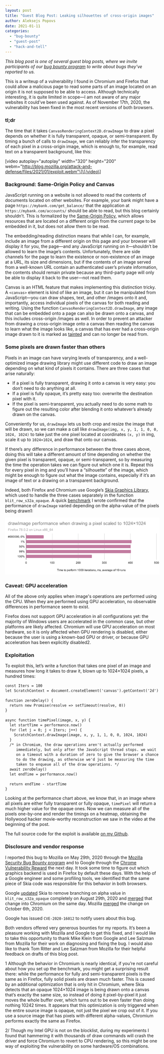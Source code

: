 ```yaml
---
layout: post
title: "Guest Blog Post: Leaking silhouettes of cross-origin images"
author: Aleksejs Popovs
date: 2021-01-11
categories: 
  - "bug-bounty"
  - "guest-post"
  - "hack-and-tell"
---
```


_This blog post is one of several guest blog posts, where we invite participants of our [bug bounty program](https://www.mozilla.org/en-US/security/client-bug-bounty/) to write about bugs they've reported to us._

This is a writeup of a vulnerability I found in Chromium and Firefox that could allow a malicious page to read some parts of an image located on an origin it is not supposed to be able to access. Although technically interesting, it is quite limited in scope—I am not aware of any major websites it could’ve been used against. As of November 17th, 2020, the vulnerability has been fixed in the most recent versions of both browsers.

### tl;dr

The time that it takes `CanvasRenderingContext2D.drawImage` to draw a pixel depends on whether it is fully transparent, opaque, or semi-transparent. By timing a bunch of calls to `drawImage`, we can reliably infer the transparency of each pixel in a cross-origin image, which is enough to, for example, read text on a transparent background, like this:

\[video autoplay="autoplay" width="320" height="200" webm="http://blog.mozilla.org/attack-and-defense/files/2021/01/exploit.webm"\]\[/video\]

  

### Background: Same-Origin Policy and Canvas

JavaScript running on a website is not allowed to read the contents of documents located on other websites. For example, your bank might have a page `https://mybank.com/get_balance/` that the application at `https://mybank.com/accounts/` should be able to read, but this blog certainly shouldn’t. This is formalized by the [Same-Origin Policy](https://developer.mozilla.org/en-US/docs/Web/Security/Same-origin_policy), which allows resources that are located on a different origin from the current page to be embedded in it, but does not allow them to be read.

The embedding/reading distinction means that while I can, for example, include an image from a different origin on this page and your browser will display it for you, the page—and any JavaScript running on it—shouldn’t be allowed to learn the image’s contents. Unfortunately, there are side channels for the page to learn the existence or non-existence of an image at a URL, its size and dimensions, but if the contents of an image served from a well-known URL contain an authenticated user’s private information, the contents should remain private because any third-party page will only be able to display it back to the user—not read them.

Canvas is an HTML feature that makes implementing this distinction tricky. A `<canvas>` element is kind of like an image, but it can be manipulated from JavaScript—you can draw shapes, text, and other /images onto it and, importantly, access individual pixels of the canvas for both reading and writing. Using the function `CanvasRenderingContext2D.drawImage`, any image that can be embedded onto a page can also be drawn onto a canvas, and this includes cross-origin /images as well. In order to prevent an attacker from drawing a cross-origin image onto a canvas then reading the canvas to learn what the image looks like, a canvas that has ever had a cross-origin image drawn to it is marked as [tainted](https://developer.mozilla.org/en-US/docs/Web/HTML/CORS_enabled_image#Security_and_tainted_canvases) and can no longer be read from.

### Some pixels are drawn faster than others

Pixels in an image can have varying levels of transparency, and a well-optimized image drawing library might use different code to draw an image depending on what kind of pixels it contains. There are three cases that arise naturally:

- If a pixel is fully transparent, drawing it onto a canvas is very easy: you don’t need to do anything at all.
- If a pixel is fully opaque, it’s pretty easy too: overwrite the destination pixel with it.
- If the pixel is semi-transparent, you actually need to do some math to figure out the resulting color after blending it onto whatever’s already drawn on the canvas.

Conveniently for us, `drawImage` lets us both crop and resize the image that will be drawn, so we can make a call like `drawImage(img, x, y, 1, 1, 0, 0, 1024, 1024)` to take just the one pixel located at coordinates `(x, y)` in img, scale it up to `1024×1024`, and draw that onto our canvas.

If there’s any difference in performance between the three cases above, doing this will take a different amount of time depending on whether the given pixel is transparent, opaque, or semi-transparent, so by measuring the time the operation takes we can figure out which one it is. Repeat this for every pixel in img and you’ll have a “silhouette” of the image, which might be enough to figure out what the image contains, especially if it’s an image of text or a drawing on a transparent background.

Indeed, both Firefox and Chromium use Google’s [Skia Graphics Library](https://skia.org/), which used to handle the three cases separately in the function `blit_row_s32a_opaque`. A quick [benchmark](https://github.com/aleksejspopovs/cve-2020-16012/blob/main/benchmark/benchmark.html) I wrote confirmed that the performance of `drawImage` varied depending on the alpha-value of the pixels being drawn1:

![A bar chart titled “drawImage performance when drawing a pixel scaled to 1024×1024”, subtitled “Firefox 78.0.2 on Linux x86_64”. The x-axis is “Time to perform 1000 iterations, ms, average of 10 runs”. Five rows are visible: #000000, 0%: 46 ms 1%: 404 ms 50%: 401 ms 99%: 402 ms 100%: 252 ms](/images/bench.png)

### Caveat: GPU acceleration

All of the above only applies when image's operations are performed using the CPU. When they are performed using GPU acceleration, no observable differences in performance seem to exist.

Firefox does not support GPU acceleration in all configurations yet: the majority of Windows users are accelerated in the common case, but other platforms are likely affected. Chromium will use GPU acceleration on most hardware, so it is only affected when GPU rendering is disabled, either because the user is using a known-bad GPU or driver, or because GPU acceleration has been explicitly disabled2.

### Exploitation

To exploit this, let’s write a function that takes one pixel of an image and measures how long it takes to draw it, blown up to 1024×1024 pixels, a hundred times:

```
const Iters = 100
let ScratchContext = document.createElement('canvas').getContext('2d')

function zeroDelay() {
  return new Promise(resolve => setTimeout(resolve, 0))
}

async function timePixel(image, x, y) {
  let startTime = performance.now()
  for (let j = 0; j < Iters; j++) {
    ScratchContext.drawImage(image, x, y, 1, 1, 0, 0, 1024, 1024)
  }
  /* in Chromium, the draw operations aren't actually performed
     immediately, but only after the JavaScript thread stops. we wait
     on a timeout with a duration of zero to give the browser a chance
     to do the drawing, as otherwise we'd just be measuring the time
     taken to enqueue all of the draw operations. */
  await zeroDelay()
  let endTime = performance.now()

  return endTime - startTime
}
```

Looking at the performance chart above, we know that, in an image where all pixels are either fully transparent or fully opaque, `timePixel` will return a much higher value for the opaque ones. Now we can measure all of the pixels one-by-one and render the timings on a heatmap, obtaining the Hollywood hacker movie-worthy reconstruction we saw in the video at the beginning of the post.

The full source code for the exploit is available [on my Github](https://github.com/aleksejspopovs/cve-2020-16012).

### Disclosure and vendor response

I reported this bug to Mozilla on May 29th, 2020 through the [Mozilla Security Bug Bounty program](https://www.mozilla.org/en-US/security/bug-bounty/) and to Google through the [Chrome Vulnerability Reward](https://www.google.com/about/appsecurity/chrome-rewards/) the next day. It took some time to figure out which graphics backend is used in Firefox by default these days. With the help of a Google engineer and some profiling tools, we identified that the same piece of Skia code was responsible for this behavior in both browsers.

Google [updated](https://skia.googlesource.com/skia/+/5d3314c53ce5c966591f0b02349103f51f986e6e) Skia to remove branching on alpha value in `blit_row_s32a_opaque` completely on August 29th, 2020 and [merged](https://chromium.googlesource.com/chromium/src.git/+/c000744b0540f5a5617f8c986fac70d026e03008) that change into Chromium on the same day. Mozilla [merged](https://hg.mozilla.org/mozilla-central/rev/48c0f5033c28) the change on October 6th, 2020.

Google has issued `CVE-2020-16012` to notify users about this bug.

Both vendors offered very generous bounties for my reports. It’s been a pleasure working with Mozilla and Google to get this fixed, and I would like to take this opportunity to thank Mike Klein from Google and Lee Salzman from Mozilla for their work on diagnosing and fixing the bug. I would also like to thank Tom Ritter and Lee Salzman from Mozilla for their helpful feedback on drafts of this blog post.

1 Although the behavior in Chromium is nearly identical, if you’re not careful about how you set up the benchmark, you might get a surprising result there: while the performance for fully and semi-transparent pixels is the same as in Firefox, fully solid pixels are drawn much faster. This is caused by an additional optimization that is only hit in Chromium, where Skia detects that an opaque 1024×1024 image is being drawn onto a canvas that’s exactly the same size, so instead of doing it pixel-by-pixel it just moves the whole buffer over, which turns out to be even faster than doing nothing 10242 times. It appears that this optimization is only triggered when the entire source image is opaque, not just the pixel we crop out of it. If you use a source image that has pixels with different alpha-values, Chromium performs exactly the same as Firefox.

2/ Though my Intel GPU is not on the blocklist, during my experiments I found that hammering it with thousands of draw commands will crash the driver and force Chromium to revert to CPU rendering, so this might be one way of exploiting the vulnerability on some hardware/OS combinations.
